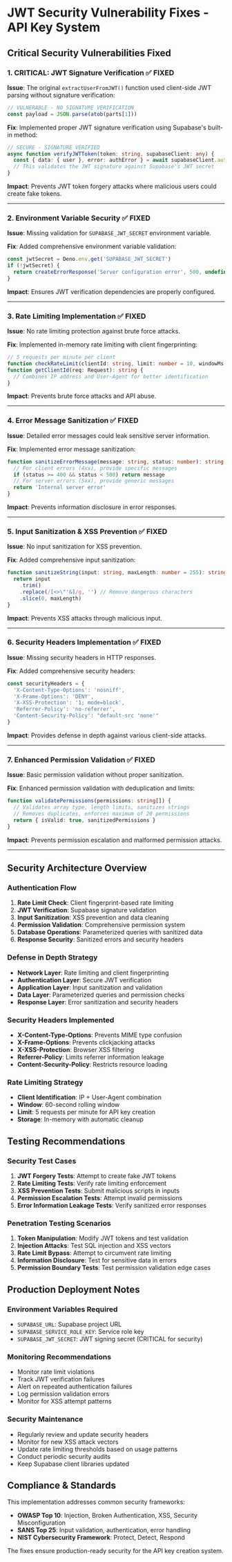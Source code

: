 # JWT Security Vulnerability Fixes - API Key System

## Critical Security Vulnerabilities Fixed

### 1. **CRITICAL: JWT Signature Verification** ✅ FIXED
**Issue**: The original `extractUserFromJWT()` function used client-side JWT parsing without signature verification:
```typescript
// VULNERABLE - NO SIGNATURE VERIFICATION
const payload = JSON.parse(atob(parts[1]))
```

**Fix**: Implemented proper JWT signature verification using Supabase's built-in method:
```typescript
// SECURE - SIGNATURE VERIFIED
async function verifyJWTToken(token: string, supabaseClient: any) {
  const { data: { user }, error: authError } = await supabaseClient.auth.getUser(token)
  // This validates the JWT signature against Supabase's JWT secret
}
```

**Impact**: Prevents JWT token forgery attacks where malicious users could create fake tokens.

---

### 2. **Environment Variable Security** ✅ FIXED
**Issue**: Missing validation for `SUPABASE_JWT_SECRET` environment variable.

**Fix**: Added comprehensive environment variable validation:
```typescript
const jwtSecret = Deno.env.get('SUPABASE_JWT_SECRET')
if (!jwtSecret) {
  return createErrorResponse('Server configuration error', 500, undefined, 'JWT_CONFIG_ERROR')
}
```

**Impact**: Ensures JWT verification dependencies are properly configured.

---

### 3. **Rate Limiting Implementation** ✅ FIXED
**Issue**: No rate limiting protection against brute force attacks.

**Fix**: Implemented in-memory rate limiting with client fingerprinting:
```typescript
// 5 requests per minute per client
function checkRateLimit(clientId: string, limit: number = 10, windowMs: number = 60000)
function getClientId(req: Request): string {
  // Combines IP address and User-Agent for better identification
}
```

**Impact**: Prevents brute force attacks and API abuse.

---

### 4. **Error Message Sanitization** ✅ FIXED
**Issue**: Detailed error messages could leak sensitive server information.

**Fix**: Implemented error message sanitization:
```typescript
function sanitizeErrorMessage(message: string, status: number): string {
  // For client errors (4xx), provide specific messages
  if (status >= 400 && status < 500) return message
  // For server errors (5xx), provide generic messages
  return 'Internal server error'
}
```

**Impact**: Prevents information disclosure in error responses.

---

### 5. **Input Sanitization & XSS Prevention** ✅ FIXED
**Issue**: No input sanitization for XSS prevention.

**Fix**: Added comprehensive input sanitization:
```typescript
function sanitizeString(input: string, maxLength: number = 255): string {
  return input
    .trim()
    .replace(/[<>\"'&]/g, '') // Remove dangerous characters
    .slice(0, maxLength)
}
```

**Impact**: Prevents XSS attacks through malicious input.

---

### 6. **Security Headers Implementation** ✅ FIXED
**Issue**: Missing security headers in HTTP responses.

**Fix**: Added comprehensive security headers:
```typescript
const securityHeaders = {
  'X-Content-Type-Options': 'nosniff',
  'X-Frame-Options': 'DENY',
  'X-XSS-Protection': '1; mode=block',
  'Referrer-Policy': 'no-referrer',
  'Content-Security-Policy': "default-src 'none'"
}
```

**Impact**: Provides defense in depth against various client-side attacks.

---

### 7. **Enhanced Permission Validation** ✅ FIXED
**Issue**: Basic permission validation without proper sanitization.

**Fix**: Enhanced permission validation with deduplication and limits:
```typescript
function validatePermissions(permissions: string[]) {
  // Validates array type, length limits, sanitizes strings
  // Removes duplicates, enforces maximum of 20 permissions
  return { isValid: true, sanitizedPermissions }
}
```

**Impact**: Prevents permission escalation and malformed permission attacks.

---

## Security Architecture Overview

### Authentication Flow
1. **Rate Limit Check**: Client fingerprint-based rate limiting
2. **JWT Verification**: Supabase signature validation
3. **Input Sanitization**: XSS prevention and data cleaning
4. **Permission Validation**: Comprehensive permission system
5. **Database Operations**: Parameterized queries with sanitized data
6. **Response Security**: Sanitized errors and security headers

### Defense in Depth Strategy
- **Network Layer**: Rate limiting and client fingerprinting
- **Authentication Layer**: Secure JWT verification
- **Application Layer**: Input sanitization and validation
- **Data Layer**: Parameterized queries and permission checks
- **Response Layer**: Error sanitization and security headers

### Security Headers Implemented
- **X-Content-Type-Options**: Prevents MIME type confusion
- **X-Frame-Options**: Prevents clickjacking attacks
- **X-XSS-Protection**: Browser XSS filtering
- **Referrer-Policy**: Limits referrer information leakage
- **Content-Security-Policy**: Restricts resource loading

### Rate Limiting Strategy
- **Client Identification**: IP + User-Agent combination
- **Window**: 60-second rolling window
- **Limit**: 5 requests per minute for API key creation
- **Storage**: In-memory with automatic cleanup

## Testing Recommendations

### Security Test Cases
1. **JWT Forgery Tests**: Attempt to create fake JWT tokens
2. **Rate Limiting Tests**: Verify rate limiting enforcement
3. **XSS Prevention Tests**: Submit malicious scripts in inputs
4. **Permission Escalation Tests**: Attempt invalid permissions
5. **Error Information Leakage Tests**: Verify sanitized error responses

### Penetration Testing Scenarios
1. **Token Manipulation**: Modify JWT tokens and test validation
2. **Injection Attacks**: Test SQL injection and XSS vectors
3. **Rate Limit Bypass**: Attempt to circumvent rate limiting
4. **Information Disclosure**: Test for sensitive data in errors
5. **Permission Boundary Tests**: Test permission validation edge cases

## Production Deployment Notes

### Environment Variables Required
- `SUPABASE_URL`: Supabase project URL
- `SUPABASE_SERVICE_ROLE_KEY`: Service role key
- `SUPABASE_JWT_SECRET`: JWT signing secret (CRITICAL for security)

### Monitoring Recommendations
- Monitor rate limit violations
- Track JWT verification failures
- Alert on repeated authentication failures
- Log permission validation errors
- Monitor for XSS attempt patterns

### Security Maintenance
- Regularly review and update security headers
- Monitor for new XSS attack vectors
- Update rate limiting thresholds based on usage patterns
- Conduct periodic security audits
- Keep Supabase client libraries updated

## Compliance & Standards

This implementation addresses common security frameworks:
- **OWASP Top 10**: Injection, Broken Authentication, XSS, Security Misconfiguration
- **SANS Top 25**: Input validation, authentication, error handling
- **NIST Cybersecurity Framework**: Protect, Detect, Respond

The fixes ensure production-ready security for the API key creation system.
